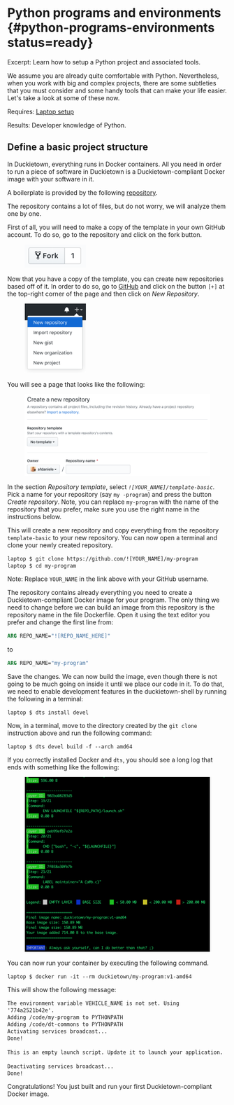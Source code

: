 # Python programs and environments {#python-programs-environments status=ready}

Excerpt: Learn how to setup a Python project and associated tools.

We assume you are already quite comfortable with Python. Nevertheless, when you work with big and complex projects, there are some subtleties that you must consider and some handy tools that can make your life easier. Let's take a look at some of these now.


<div class='requirements' markdown='1'>

  Requires: [Laptop setup](+opmanual_duckiebot#laptop-setup)

  Results: Developer knowledge of Python.
  
</div>
 
 

<minitoc/>


## Define a basic project structure  

In Duckietown, everything runs in Docker containers. All you need in order to run a piece of software in Duckietown is a Duckietown-compliant Docker image with your software in it.

A boilerplate is provided by the following [repository](https://github.com/duckietown/template-basic).

The repository contains a lot of files, but do not worry, we will analyze them one by one.

First of all, you will need to make a copy of the template in your own GitHub account. To do so, go to the repository and click on the fork button.

<figure>
  <img style="width:10em" src="images/fork.png"/>
</figure>

Now that you have a copy of the template, you can create new repositories based off of it. In order to do so, go to [GitHub](https://github.com/) and click on the button `[+]` at the top-right corner of the page and then click on *New Repository*.

<figure>
  <img style="width:10em" src="images/new_repo.png"/>
</figure>

You will see a page that looks like the following:

<figure>
  <img style="width:40em" src="images/create_a_repo.png"/>
</figure>

In the section *Repository template*, select *`![YOUR_NAME]/template-basic`*. Pick a name for your repository (say `my
-program`) and press the button *Create repository*. Note, you can replace `my-program` with the name of the repository that you prefer, make sure you use the right name in the instructions below.

This will create a new repository and copy everything from the repository `template-basic` to your new repository. You can now open a terminal and clone your newly created repository.

    laptop $ git clone https://github.com/![YOUR_NAME]/my-program
    laptop $ cd my-program

Note: Replace `YOUR_NAME` in the link above with your GitHub username.

The repository contains already everything you need to create a Duckietown-compliant Docker image for your program. The only thing we need to change before we can build an image from this repository is the repository name in the file Dockerfile. Open it using the text editor you prefer and change the first line from:

```Dockerfile
ARG REPO_NAME="![REPO_NAME_HERE]"
```

to

```Dockerfile
ARG REPO_NAME="my-program"
```

Save the changes. We can now build the image, even though there is not going to be much going on inside it until we place our code in it. To do that, we need to enable development features in the duckietown-shell by running the following in a terminal:

    laptop $ dts install devel

Now, in a terminal, move to the directory created by the `git clone` instruction above and run the following command:

    laptop $ dts devel build -f --arch amd64

If you correctly installed Docker and `dts`, you should see a long log that ends with something like
 the following:

<figure id="fig:build">
  <img alt="build" style="width:40em" src="images/dts_devel_build.png"/>
</figure>

You can now run your container by executing the following command.

    laptop $ docker run -it --rm duckietown/my-program:v1-amd64

This will show the following message:

```
The environment variable VEHICLE_NAME is not set. Using '774a2521b42e'.
Adding /code/my-program to PYTHONPATH
Adding /code/dt-commons to PYTHONPATH
Activating services broadcast...
Done!

This is an empty launch script. Update it to launch your application.

Deactivating services broadcast...
Done!
```

Congratulations! You just built and run your first Duckietown-compliant Docker image.


